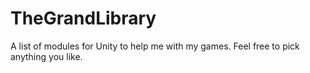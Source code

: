 # TheGrandLibrary
A list of modules for Unity to help me with my games. Feel free to pick anything you like.
